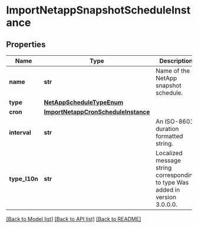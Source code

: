 # ImportNetappSnapshotScheduleInstance

## Properties
Name | Type | Description | Notes
------------ | ------------- | ------------- | -------------
**name** | **str** | Name of the NetApp snapshot schedule. | [optional] 
**type** | [**NetAppScheduleTypeEnum**](NetAppScheduleTypeEnum.md) |  | [optional] 
**cron** | [**ImportNetappCronScheduleInstance**](ImportNetappCronScheduleInstance.md) |  | [optional] 
**interval** | **str** | An ISO-8601 duration formatted string. | [optional] 
**type_l10n** | **str** | Localized message string corresponding to type Was added in version 3.0.0.0. | [optional] 

[[Back to Model list]](../README.md#documentation-for-models) [[Back to API list]](../README.md#documentation-for-api-endpoints) [[Back to README]](../README.md)


